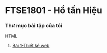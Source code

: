 # FTSE1801 - Hồ tấn Hiệu
### Thư mục bài tập của tôi
HTML
1. [Bài 1-Thiết kế web](https://github.com/FASTTRACKSE/FTSE1801.LP2/tree/master/HieuHT/HTML)

